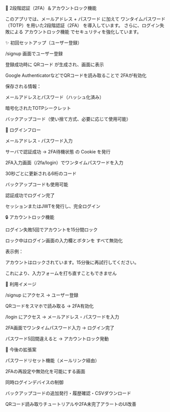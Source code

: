 🔐 2段階認証（2FA）＆アカウントロック機能

このアプリでは、メールアドレス + パスワード に加えて
ワンタイムパスワード（TOTP）を用いた2段階認証（2FA） を導入しています。
さらに、ログイン失敗による アカウントロック機能 でセキュリティを強化しています。

✨ 初回セットアップ（ユーザー登録）

/signup 画面でユーザー登録

登録成功時に QRコード が生成され、画面に表示

Google AuthenticatorなどでQRコードを読み取ることで 2FAが有効化

保存される情報：

メールアドレスとパスワード（ハッシュ化済み）

暗号化されたTOTPシークレット

バックアップコード（使い捨て方式、必要に応じて使用可能）

🔑 ログインフロー

メールアドレス・パスワード入力

サーバで認証成功 → 2FA待機状態 の Cookie を発行

2FA入力画面（/2fa/login）でワンタイムパスワードを入力

30秒ごとに更新される6桁のコード

バックアップコードも使用可能

認証成功でログイン完了

セッションまたはJWTを発行し、完全ログイン

🔒 アカウントロック機能

ログイン失敗5回でアカウントを15分間ロック

ロック中はログイン画面の入力欄とボタンを すべて無効化

表示例：

アカウントはロックされています。15分後に再試行してください。


これにより、入力フォームを打ち直すこともできません

📌 利用イメージ

/signup にアクセス → ユーザー登録

QRコードをスマホで読み取る → 2FA有効化

/login にアクセス → メールアドレス・パスワードを入力

2FA画面でワンタイムパスワード入力 → ログイン完了

パスワード5回間違えると → アカウントロック発動

🔮 今後の拡張案

パスワードリセット機能（メールリンク経由）

2FAの再設定や無効化を可能にする画面

同時ログインデバイスの制御

バックアップコードの追加発行・履歴確認・CSVダウンロード

QRコード読み取りチュートリアルや2FA未完了アラートのUI改善